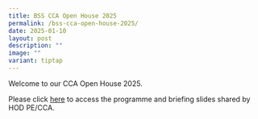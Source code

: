 ```yaml
---
title: BSS CCA Open House 2025
permalink: /bss-cca-open-house-2025/
date: 2025-01-10
layout: post
description: ""
image: ""
variant: tiptap
---
```

<p>Welcome to our CCA Open House 2025.</p>
<p>Please click <a href="/files/BSS_CCA_Open_House_2025_PARENT_BRIEFING__Abridged_.pdf" rel="noopener noreferrer nofollow" target="_blank">here</a> to
access the programme and briefing slides shared by HOD PE/CCA.</p>
